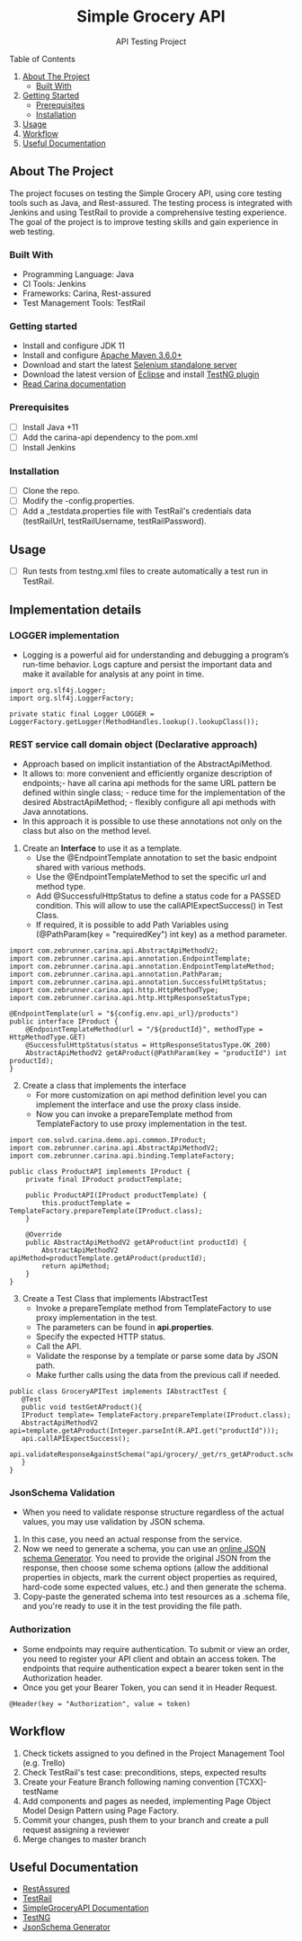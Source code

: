 <!-- PROJECT LOGO -->
<div align="center">
  <h1 align="center">Simple Grocery API</h1>
  <p align="center">API Testing Project</p>
</div>

<!-- TABLE OF CONTENTS -->
  <summary>Table of Contents</summary>
  <ol>
    <li>
      <a href="#about-the-project">About The Project</a>
      <ul>
        <li><a href="#built-with">Built With</a></li>
      </ul>
    </li>
    <li>
      <a href="#getting-started">Getting Started</a>
      <ul>
        <li><a href="#prerequisites">Prerequisites</a></li>
        <li><a href="#installation">Installation</a></li>
      </ul>
    </li>
    <li><a href="#usage">Usage</a></li>
    <li><a href="#workflow">Workflow</a></li>
    <li><a href="#useful documentation">Useful Documentation</a></li>
  </ol>

<!-- ABOUT THE PROJECT -->
## About The Project

The project focuses on testing the Simple Grocery API, using core testing tools such as Java, and Rest-assured. The testing process is integrated with Jenkins and using TestRail to provide a comprehensive testing experience. The goal of the project is to improve testing skills and gain experience in web testing.

### Built With

* Programming Language: Java
* CI Tools: Jenkins
* Frameworks: Carina, Rest-assured
* Test Management Tools: TestRail

<!-- GETTING STARTED -->

### Getting started
* Install and configure JDK 11
* Install and configure [Apache Maven 3.6.0+](http://maven.apache.org/)
* Download and start the latest [Selenium standalone server](http://www.seleniumhq.org/download/)
* Download the latest version of [Eclipse](http://www.eclipse.org/downloads/) and install [TestNG plugin](http://testng.org/doc/download.html)
* [Read Carina documentation](https://zebrunner.github.io/carina/)


### Prerequisites

- [ ] Install Java +11
- [ ] Add the carina-api dependency to the pom.xml 
- [ ] Install Jenkins

### Installation
- [ ] Clone the repo.
- [ ] Modify the -config.properties.
- [ ] Add a _testdata.properties file with TestRail's credentials data (testRailUrl, testRailUsername, testRailPassword).

<!-- USAGE EXAMPLES AND STUDY CASES-->
## Usage

- [ ] Run tests from testng.xml files to create automatically a test run in TestRail.

## Implementation details

### LOGGER implementation
- Logging is a powerful aid for understanding and debugging a program’s run-time behavior. Logs capture and persist the important data and make it available for analysis at any point in time.
```
import org.slf4j.Logger;
import org.slf4j.LoggerFactory;

private static final Logger LOGGER = LoggerFactory.getLogger(MethodHandles.lookup().lookupClass());
```
### REST service call domain object (Declarative approach)
- Approach based on implicit instantiation of the AbstractApiMethod. 
- It allows to: more convenient and efficiently organize description of endpoints;- have all carina api methods for the same URL pattern be defined within single class; - reduce time for the implementation of the desired AbstractApiMethod; - flexibly configure all api methods with Java annotations.
- In this approach it is possible to use these annotations not only on the class but also on the method level.
1. Create an **Interface** to use it as a template. 
   - Use the @EndpointTemplate annotation to set the basic endpoint shared with various methods.
   - Use the @EndpointTemplateMethod to set the specific url and method type.
   - Add @SuccessfulHttpStatus to define a status code for a PASSED condition. This will allow to use the callAPIExpectSuccess() in Test Class.
   - If required, it is possible to add Path Variables using (@PathParam(key = "requiredKey") int key) as a method parameter.
```
import com.zebrunner.carina.api.AbstractApiMethodV2;
import com.zebrunner.carina.api.annotation.EndpointTemplate;
import com.zebrunner.carina.api.annotation.EndpointTemplateMethod;
import com.zebrunner.carina.api.annotation.PathParam;
import com.zebrunner.carina.api.annotation.SuccessfulHttpStatus;
import com.zebrunner.carina.api.http.HttpMethodType;
import com.zebrunner.carina.api.http.HttpResponseStatusType;

@EndpointTemplate(url = "${config.env.api_url}/products")
public interface IProduct {
    @EndpointTemplateMethod(url = "/${productId}", methodType = HttpMethodType.GET)
    @SuccessfulHttpStatus(status = HttpResponseStatusType.OK_200)
    AbstractApiMethodV2 getAProduct(@PathParam(key = "productId") int productId);
}
```
2. Create a class that implements the interface
   - For more customization on api method definition level you can implement the interface and use the proxy class inside.
   - Now you can invoke a prepareTemplate method from TemplateFactory to use proxy implementation in the test.
```
import com.solvd.carina.demo.api.common.IProduct;
import com.zebrunner.carina.api.AbstractApiMethodV2;
import com.zebrunner.carina.api.binding.TemplateFactory;

public class ProductAPI implements IProduct {
    private final IProduct productTemplate;

    public ProductAPI(IProduct productTemplate) {
        this.productTemplate = TemplateFactory.prepareTemplate(IProduct.class);
    }
    
    @Override
    public AbstractApiMethodV2 getAProduct(int productId) {
        AbstractApiMethodV2 apiMethod=productTemplate.getAProduct(productId);
        return apiMethod;
    }
}
```
3. Create a Test Class that implements IAbstractTest
   - Invoke a prepareTemplate method from TemplateFactory to use proxy implementation in the test.
   - The parameters can be found in **api.properties**.
   - Specify the expected HTTP status.
   - Call the API.
   - Validate the response by a template or parse some data by JSON path.
   - Make further calls using the data from the previous call if needed.
```
public class GroceryAPITest implements IAbstractTest {
   @Test
   public void testGetAProduct(){
   IProduct template= TemplateFactory.prepareTemplate(IProduct.class);
   AbstractApiMethodV2 api=template.getAProduct(Integer.parseInt(R.API.get("productId")));
   api.callAPIExpectSuccess();
   api.validateResponseAgainstSchema("api/grocery/_get/rs_getAProduct.schema");
   }
}
```
### JsonSchema Validation
- When you need to validate response structure regardless of the actual values, you may use validation by JSON schema.
1. In this case, you need an actual response from the service.
2. Now we need to generate a schema, you can use an <a href="https://www.liquid-technologies.com/online-json-to-schema-converter">online JSON schema Generator</a>. You need to provide the original JSON from the response, then choose some schema options (allow the additional properties in objects, mark the current object properties as required, hard-code some expected values, etc.) and then generate the schema. 
3. Copy-paste the generated schema into test resources as a .schema file, and you're ready to use it in the test providing the file path.

### Authorization
- Some endpoints may require authentication. To submit or view an order, you need to register your API client and obtain an access token. The endpoints that require authentication expect a bearer token sent in the Authorization header.
- Once you get your Bearer Token, you can send it in Header Request.
```
@Header(key = "Authorization", value = token)
```
<!-- WORKFLOW -->
## Workflow

1. Check tickets assigned to you defined in the Project Management Tool (e.g. Trello)
2. Check TestRail's test case: preconditions, steps, expected results
3. Create your Feature Branch following naming convention [TCXX]-testName
4. Add components and pages as needed, implementing Page Object Model Design Pattern using Page Factory.
5. Commit your changes, push them to your branch and create a pull request assigning a reviewer
6. Merge changes to master branch

<!-- USEFUL DOCUMENTATION -->
## Useful Documentation

* [RestAssured](https://rest-assured.io/)
* [TestRail](https://support.gurock.com/hc/en-us)
* [SimpleGroceryAPI Documentation](https://github.com/vdespa/Postman-Complete-Guide-API-Testing/blob/main/simple-grocery-store-api.md)
* [TestNG](https://testng.org/doc/documentation-main.html)
* [JsonSchema Generator](https://www.liquid-technologies.com/online-json-to-schema-converter)